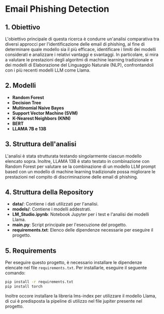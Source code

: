 # Email Phishing Detection

## 1. Obiettivo

L'obiettivo principale di questa ricerca è condurre un'analisi comparativa tra diversi approcci per l'identificazione delle email di phishing, al fine di determinare quale modello sia il più efficace, identificare i limiti dei modelli considerati e analizzare i relativi vantaggi e svantaggi. In particolare, si mira a valutare le prestazioni degli algoritmi di machine learning tradizionale e dei modelli di Elaborazione del Linguaggio Naturale (NLP), confrontandoli con i più recenti modelli LLM come Llama.

## 2. Modelli

- **Random Forest**
- **Decision Tree**
- **Multinomial Naive Bayes**
- **Support Vector Machine (SVM)**
- **K-Nearest Neighbors (KNN)**
- **BERT**
- **LLAMA 7B e 13B**

## 3. Struttura dell'analisi

L'analisi è stata strutturata testando singolarmente ciascun modello elencato sopra. Inoltre, LLAMA 13B è stato testato in combinazione con Random Forest per valutare se la combinazione di un modello LLM prompt based con un modello di machine learning tradizionale possa migliorare le prestazioni nel compito di discriminazione delle email di phishing.

## 4. Struttura della Repository

- **data/**: Contiene i dati utilizzati per l'analisi.
- **models/**: Contiene i modelli addestrati.
- **LM_Studio.ipynb**: Notebook Jupyter per i test e l'analisi dei modelli Llama.
- **__main__.py**: Script principale per l'esecuzione del progetto.
- **requirements.txt**: Elenco delle dipendenze necessarie per eseguire il progetto.

## 5. Requirements

Per eseguire questo progetto, è necessario installare le dipendenze elencate nel file `requirements.txt`. Per installarle, eseguire il seguente comando:

```sh
pip install -r requirements.txt
pip install torch
```

Inoltre occore installare la libreria lms-index per utilizzare il modello Llama, di cui è predisposta la pipeline di utilizzo nel file jupiter presente nel progetto.
